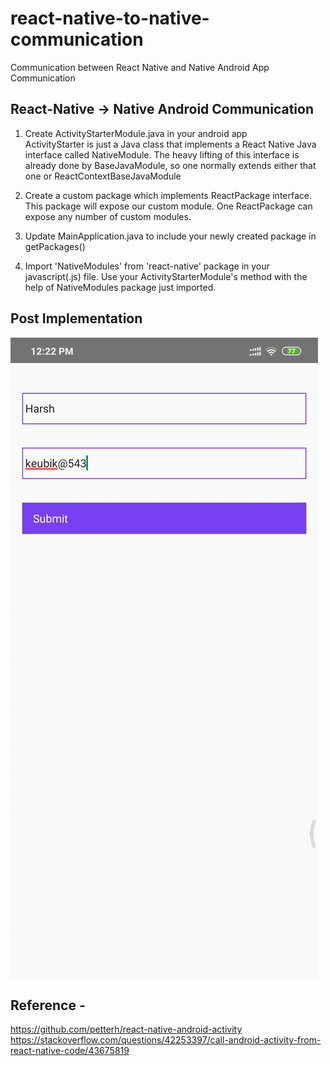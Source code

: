 # react-native-to-native-communication
Communication between React Native and Native Android App Communication

## React-Native -> Native Android Communication

1.  Create ActivityStarterModule.java in your android app  
    ActivityStarter is just a Java class that implements a React Native Java interface called NativeModule.
    The heavy lifting of this interface is already done by BaseJavaModule, so one normally extends either
    that one or ReactContextBaseJavaModule

2.  Create a custom package which implements ReactPackage interface. This package will expose our custom module.
    One ReactPackage can expose any number of custom modules.

3.  Update MainApplication.java to include your newly created package in getPackages()

4.  Import 'NativeModules' from 'react-native' package in your javascript(.js) file.
    Use your ActivityStarterModule's method with the help of NativeModules package just imported.

## Post Implementation

![](sample.gif)

## Reference -
https://github.com/petterh/react-native-android-activity
https://stackoverflow.com/questions/42253397/call-android-activity-from-react-native-code/43675819
